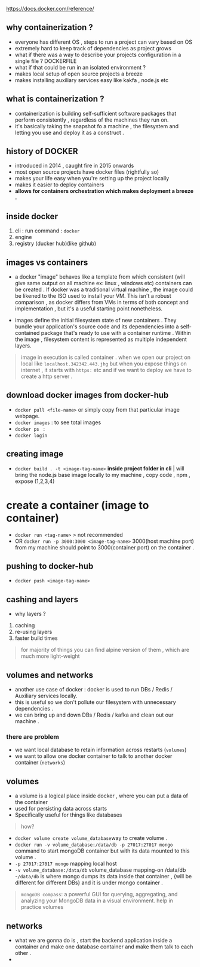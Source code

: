 https://docs.docker.com/reference/

## why containerization ?
- everyone has different OS , steps to run a project can vary based on OS 
- extremely hard to keep track of dependencies as project grows 
- what if there was a way to describe your projects configuration in a single file ? DOCKERFILE 
- what if that could be run in an isolated environment ?
- makes local setup of open source projects a breeze 
- makes installing auxiliary services easy like kakfa , node.js etc 

## what is containerization ?
- containerization is building self-sufficient software packages that perform consistently , regardless of the machines they run on.
- it's basically taking the snapshot fo a machine , the filesystem and letting you use and deploy it as a construct .

## history of DOCKER 
- introduced in 2014 , caught fire in 2015 onwards 
- most open source projects have docker files (rightfully so)
- makes your life easy when you're setting up the project locally 
- makes it easier to deploy containers 
- __allows for containers orchestration which makes deployment a breeze .__

## inside docker 
1. cli : run command : `docker`
2. engine 
3. registry (ducker hub)(like github)


## images vs containers 
- a docker "image" behaves like a template from which consistent (will give same output on all machine ex: linux , windows etc) containers can be created . If docker was a traditional virtual machine , the image could be likened to the ISO used to install your VM.
This isn't a robust comparison , as docker differs from VMs in terms of both concept and implementation , but it's a useful starting point nonetheless.

- images define the initial filesystem state of new containers . They bundle your application's source code and its dependencies into a self-contained package that's ready to use with a container runtime . Within the image , filesystem content is represented as multiple independent layers. 

>  image in execution is called container .
> when we open our project on local like `localhost.342342.443.jhg` but when you expose things on internet , it starts with `https:` etc and if we want to deploy we have to create a http server .


## download docker images from docker-hub
- `docker pull <file-name>` or simply copy from that particular image webpage.
- `docker images` : to see total images 
- `docker ps ` :
- `docker login` 

## creating image 
- `docker build . -t <image-tag-name>` __inside project folder in cli__ | will bring the node.js base image locally to my machine , copy code , npm  , expose (1,2,3,4)

# create a container (image to container)
- `docker run <tag-name>` > not recommended 
- OR `docker run -p 3000:3000 <image-tag-name>` 3000(host machine port) from my machine should point to 3000(container port) on the container .


## pushing to docker-hub
- `docker push <image-tag-name>`

## cashing and layers 
- why layers ?
1. caching 
2. re-using layers 
3. faster build times 

> for majority of things you can find alpine version of them , which are much more light-weight 

## volumes and networks 
- another use case of docker : docker is used to run DBs / Redis / Auxiliary services locally.
- this is useful so we don't pollute our filesystem with unnecessary dependencies .
- we can bring up and down DBs / Redis / kafka and clean out our machine .

### there are problem  
- we want local database to retain information across restarts (`volumes`) 
- we want to allow one docker container to talk to another docker container (`networks`)

## volumes 
- a volume is a logical place inside docker , where you can put a data of the container 
- used for persisting data across starts 
- Specifically useful for things like databases 

> how?
- `docker volume create volume_database`way to create volume .
- `docker run -v volume_database:/data/db -p 27017:27017 mongo `  command to start mongoDB container but with its data mounted to this volume .
- `-p 27017:27017 mongo` mapping local host 
- `-v volume_database:/data/db` volume_database  mapping-on   /data/db
-`/data/db` is where mongo dumps its data inside that container , {will be different for different DBs} and it is under mongo container . 
> `mongoDB compass`: a powerful GUI for querying, aggregating, and analyzing your MongoDB data in a visual environment. help in practice volumes 


## networks 
- what we are gonna do is , start the backend application inside a container and make one database container and make them talk to each other .
- 